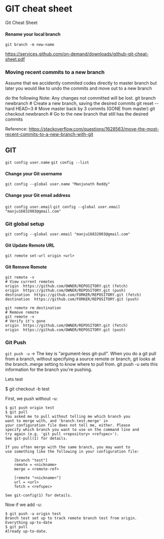 # GIT cheat sheet

Git Cheat Sheet

#### Rename your local branch

`git branch -m new-name`

https://services.github.com/on-demand/downloads/github-git-cheat-sheet.pdf

### Moving recent commits to a new branch
Assume that we accidently commited codes directly to master branch but later you would like to undo the commits and move out to a new branch

do the following
Note: Any changes not committed will be lost.
git branch newbranch      # Create a new branch, saving the desired commits
git reset --hard HEAD~3   # Move master back by 3 commits (GONE from master)
git checkout newbranch    # Go to the new branch that still has the desired commits

Reference: https://stackoverflow.com/questions/1628563/move-the-most-recent-commits-to-a-new-branch-with-git

## GIT

`git config user.name`
`git config --list`

#### Change your Git username
`git config --global user.name "Manjunath Reddy"` 

#### Change your Git email address
`git config user.email`
`git config --global user.email "manju16832003@gmail.com"`


### Git global setup

```git config --global user.name "Manjunath Reddy"
git config --global user.email "manju16832003@gmail.com"
```

#### Git Update Remote URL

`git remote set-url origin <url>`

#### Git Remove Romote

```
git remote -v
# View current remotes
origin  https://github.com/OWNER/REPOSITORY.git (fetch)
origin  https://github.com/OWNER/REPOSITORY.git (push)
destination  https://github.com/FORKER/REPOSITORY.git (fetch)
destination  https://github.com/FORKER/REPOSITORY.git (push)

git remote rm destination
# Remove remote
git remote -v
# Verify it's gone
origin  https://github.com/OWNER/REPOSITORY.git (fetch)
origin  https://github.com/OWNER/REPOSITORY.git (push)
```

### Git Push

`git push -u` -> The key is "argument-less git-pull". When you do a git pull from a branch, without specifying a source remote or branch, git looks at the branch.<name>.merge setting to know where to pull from. git push -u sets this information for the branch you're pushing.

Lets test

$ git checkout -b test

First, we push without -u:

```
$ git push origin test
$ git pull
You asked me to pull without telling me which branch you
want to merge with, and 'branch.test.merge' in
your configuration file does not tell me, either. Please
specify which branch you want to use on the command line and
try again (e.g. 'git pull <repository> <refspec>').
See git-pull(1) for details.

If you often merge with the same branch, you may want to
use something like the following in your configuration file:

    [branch "test"]
    remote = <nickname>
    merge = <remote-ref>

    [remote "<nickname>"]
    url = <url>
    fetch = <refspec>

See git-config(1) for details.
```

Now if we add -u:

```
$ git push -u origin test
Branch test set up to track remote branch test from origin.
Everything up-to-date
$ git pull
Already up-to-date.
```

